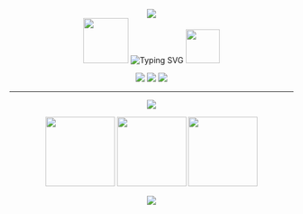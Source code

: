 <p align="center">
  <!-- Hero Banner -->
  <img src="https://capsule-render.vercel.app/api?type=waving&height=200&color=0:E76F51,50:A68A79,100:00B4A0&text=✨+Zǐjié+Cài+✨&fontColor=F5F0E6&fontAlign=50&fontAlignY=35&fontSize=44&animation=twinkling&desc=AI+Engineer+•+Researcher+•+Creator&descAlign=50&descAlignY=55&descSize=21&descColor=F5F0E6" />
<br>

   <!-- Left Animated Icon -->
  <img src="https://media1.giphy.com/media/v1.Y2lkPTc5MGI3NjExZHlqeG9hNDRzaWM5MTRobHF5YW42ajh0aGQxcXI3ZzJpdHAzeGpndyZlcD12MV9pbnRlcm5hbF9naWZfYnlfaWQmY3Q9cw/QssGEmpkyEOhBCb7e1/giphy.gif" width="80px" />

  <!-- Typing Animation -->
  <img src="https://readme-typing-svg.demolab.com?font=Fira+Code&weight=500&size=22&duration=3000&pause=1000&color=00B4A0&center=true&vCenter=true&width=500&lines=Building+AI+things+that+matter;Always+learning+%26+creating;Turning+ideas+into+reality" alt="Typing SVG" />

  <!-- Right Animated Icon -->
  <img src="https://media0.giphy.com/media/v1.Y2lkPTc5MGI3NjExcDhlOWp2bXJscWY2a3E0bTJhNGFwaG0zY21ubnRoYzh2cmptdGY3eiZlcD12MV9pbnRlcm5hbF9naWZfYnlfaWQmY3Q9cw/IdyAQJVN2kVPNUrojM/giphy.gif" width="60px" />
  
</p>


<p align="center">
  <!-- Social Links -->
  <a href="http://zijiecai.com"><img src="https://img.shields.io/badge/Portfolio-00B4A0?style=for-the-badge&logo=vercel&logoColor=white" /></a>
  <a href="https://www.linkedin.com/in/zai28"><img src="https://img.shields.io/badge/LinkedIn-E76F51?style=for-the-badge&logo=linkedin&logoColor=white" /></a>
  <a href="https://github.com/zijie-cai"><img src="https://img.shields.io/badge/GitHub-A68A79?style=for-the-badge&logo=github&logoColor=white" /></a>
</p>

---


<p align="center">
  <img src="https://skillicons.dev/icons?i=python,pytorch,react,nodejs,typescript,html,css,aws,gcp,mongodb,postgresql,docker,firebase,git,linux&theme=dark" />
</p>


<p align="center">
  <!-- Stats row -->
  <img height="123" src="https://github-readme-stats-jade-two-14.vercel.app/api?username=zijie-cai&show_icons=true&count_private=true&hide_border=true&border_radius=12&bg_color=1B1A17&title_color=00B4A0&icon_color=E76F51&text_color=F5F0E6" />
  <img height="123" src="https://github-readme-stats-jade-two-14.vercel.app/api/top-langs/?username=zijie-cai&layout=compact&hide_border=true&border_radius=12&bg_color=1B1A17&title_color=A68A79&text_color=F5F0E6" />
  <img height="123" src="https://github-readme-streak-stats-dusky-six.vercel.app?user=zijie-cai&hide_border=true&border_radius=12&background=1B1A17&ring=00B4A0&fire=E76F51&currStreakLabel=00B4A0&currStreakNum=F5F0E6&sideNums=F5F0E6&sideLabels=A68A79&dates=F5F0E6" />
</p>


<p align="center">
  <!-- Footer Wave -->
  <img src="https://capsule-render.vercel.app/api?type=waving&height=100&section=footer&color=0:00B4A0,50:A68A79,100:E76F51" />
</p>

